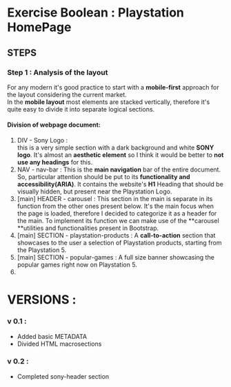 # Exercise Boolean : Playstation HomePage

## STEPS

### Step 1 : Analysis of the layout

For any modern it's good practice to start with a **mobile-first** approach for the layout considering the current market.  
In the **mobile layout** most elements are stacked vertically, therefore it's quite easy to divide it into separate logical sections. 

#### Division of webpage document: 

1. DIV - Sony Logo :  
    this is a very simple section with a dark background and white **SONY logo**. It's almost an **aesthetic element** so I think it would be better to **not use any headings** for this.  
2. NAV - nav-bar :
    This is the **main navigation** bar of the entire document. So, particular attention should be put to its **functionality and accessibility(ARIA)**.
    It contains the website's **H1** Heading that should be visually hidden, but present near the Playstation Logo. 
3. [main] HEADER - carousel : 
    This section in the main is separate in its function from the other ones present below. It's the main focus when the page is loaded, therefore I decided to categorize it as a header for the main. 
    To implement its function we can make use of the **carousel **utilities and functionalities present in Bootstrap. 
4. [main] SECTION - playstation-products : 
    A **call-to-action** section that showcases to the user a selection of Playstation products, starting from the Playstation 5. 
5. [main] SECTION - popular-games : 
    A full size banner showcasing the popular games right now on Playstation 5. 
6. 
    
    

# VERSIONS : 

### v 0.1 : 

- Added basic METADATA
- Divided HTML macrosections

### v 0.2 : 

- Completed sony-header section
